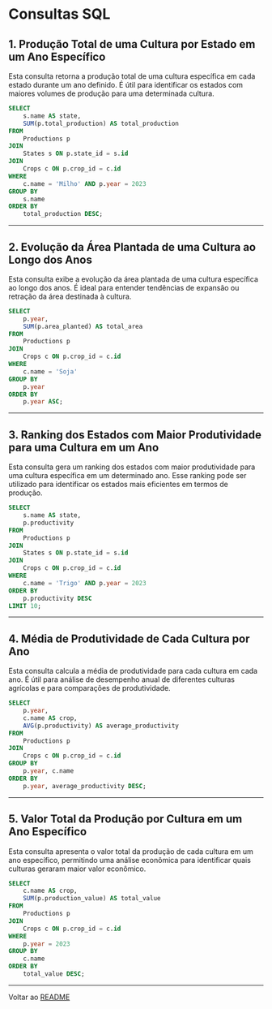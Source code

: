 # Consultas SQL

## 1. Produção Total de uma Cultura por Estado em um Ano Específico

Esta consulta retorna a produção total de uma cultura específica em cada estado durante um ano definido. É útil para identificar os estados com maiores volumes de produção para uma determinada cultura.

```sql
SELECT
    s.name AS state,
    SUM(p.total_production) AS total_production
FROM
    Productions p
JOIN
    States s ON p.state_id = s.id
JOIN
    Crops c ON p.crop_id = c.id
WHERE
    c.name = 'Milho' AND p.year = 2023
GROUP BY
    s.name
ORDER BY
    total_production DESC;
```

---

## 2. Evolução da Área Plantada de uma Cultura ao Longo dos Anos

Esta consulta exibe a evolução da área plantada de uma cultura específica ao longo dos anos. É ideal para entender tendências de expansão ou retração da área destinada à cultura.

```sql
SELECT
    p.year,
    SUM(p.area_planted) AS total_area
FROM
    Productions p
JOIN
    Crops c ON p.crop_id = c.id
WHERE
    c.name = 'Soja'
GROUP BY
    p.year
ORDER BY
    p.year ASC;
```

---

## 3. Ranking dos Estados com Maior Produtividade para uma Cultura em um Ano

Esta consulta gera um ranking dos estados com maior produtividade para uma cultura específica em um determinado ano. Esse ranking pode ser utilizado para identificar os estados mais eficientes em termos de produção.

```sql
SELECT
    s.name AS state,
    p.productivity
FROM
    Productions p
JOIN
    States s ON p.state_id = s.id
JOIN
    Crops c ON p.crop_id = c.id
WHERE
    c.name = 'Trigo' AND p.year = 2023
ORDER BY
    p.productivity DESC
LIMIT 10;
```

---

## 4. Média de Produtividade de Cada Cultura por Ano

Esta consulta calcula a média de produtividade para cada cultura em cada ano. É útil para análise de desempenho anual de diferentes culturas agrícolas e para comparações de produtividade.

```sql
SELECT
    p.year,
    c.name AS crop,
    AVG(p.productivity) AS average_productivity
FROM
    Productions p
JOIN
    Crops c ON p.crop_id = c.id
GROUP BY
    p.year, c.name
ORDER BY
    p.year, average_productivity DESC;
```

---

## 5. Valor Total da Produção por Cultura em um Ano Específico

Esta consulta apresenta o valor total da produção de cada cultura em um ano específico, permitindo uma análise econômica para identificar quais culturas geraram maior valor econômico.

```sql
SELECT
    c.name AS crop,
    SUM(p.production_value) AS total_value
FROM
    Productions p
JOIN
    Crops c ON p.crop_id = c.id
WHERE
    p.year = 2023
GROUP BY
    c.name
ORDER BY
    total_value DESC;
```

---

Voltar ao [README](/README.md)
